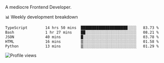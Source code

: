 A mediocre Frontend Developer.

📊 Weekly development breakdown
<!--START_SECTION:waka-->

```txt
TypeScript        14 hrs 50 mins  █████████████████████░░░░   83.73 %
Bash              1 hr 27 mins    ██░░░░░░░░░░░░░░░░░░░░░░░   08.21 %
JSON              40 mins         █░░░░░░░░░░░░░░░░░░░░░░░░   03.78 %
HTML              16 mins         ▒░░░░░░░░░░░░░░░░░░░░░░░░   01.58 %
Python            13 mins         ▒░░░░░░░░░░░░░░░░░░░░░░░░   01.29 %
```

<!--END_SECTION:waka-->

<img src="https://gpvc.arturio.dev/iqbalfasri" alt="Profile views"/>
